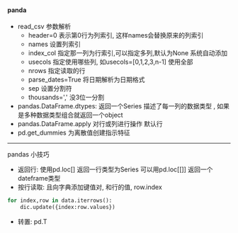 #### panda
- read_csv 参数解析
    - header=0 表示第0行为列索引, 这样names会替换原来的列索引
    - names 设置列索引
    - index_col 指定那一列为行索引,可以指定多列,默认为None 系统自动添加
    - usecols 指定使用哪些列, 如usecols=[0,1,2,3,n-1] 使用全部
    - nrows 指定读取的行
    - parse_dates=True 将日期解析为日期格式
    - sep 设置分割符
    - thousands=',' 没3位一分割
- pandas.DataFrame.dtypes: 返回一个Series 描述了每一列的数据类型 , 如果是多种数据类型组合就返回一个object
- pandas.DataFrame.apply 对行或列进行操作 默认行
- pd.get_dummies 为离散值创建指示特征
----
pandas 小技巧
- 返回行: 使用pd.loc[] 返回一行类型为Series 可以用pd.loc[[]] 返回一个dateframe类型
- 按行读取:  且向字典添加键值对, 和行的值, row.index
```python 
for index,row in data.iterrows():
    dic.update({index:row.values})
```
- 转置: pd.T

